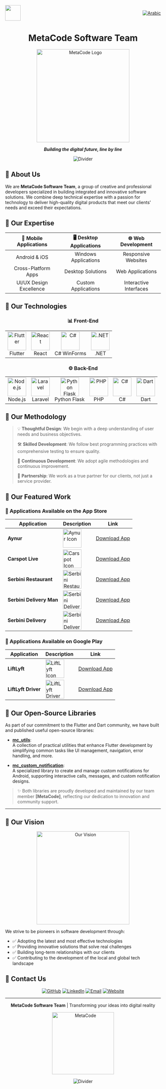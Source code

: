 <div style="display: flex; justify-content: space-between; align-items: center; width: 100%;">
  <a href="https://meta-code-ye.com"><img src="https://avatars.githubusercontent.com/u/170404605?v=4" width="50" /></a>
  <a href="readme_ar.md"><img src="https://img.shields.io/badge/lang-Arabic-green" alt="Arabic" /></a>
</div>

<div align="center">
  
# MetaCode Software Team

<img src="https://user-images.githubusercontent.com/74038190/238353480-219bcc70-f5dc-466b-9a60-29653d8e8433.gif" alt="MetaCode Logo" width="300"/>

**_Building the digital future, line by line_**

![Divider](https://user-images.githubusercontent.com/74038190/212284100-561aa473-3905-4a80-b561-0d28506553ee.gif)

</div>

## 🔷 About Us

We are **MetaCode Software Team**, a group of creative and professional developers specialized in building integrated and innovative software solutions. We combine deep technical expertise with a passion for technology to deliver high-quality digital products that meet our clients' needs and exceed their expectations.

## 🔷 Our Expertise

<div align="center">

| 📱 Mobile Applications | 🖥️ Desktop Applications | 🌐 Web Development |
|:-------------------:|:-------------------------:|:-------------------:|
| Android & iOS | Windows Applications | Responsive Websites |
| Cross-Platform Apps | Desktop Solutions | Web Applications |
| UI/UX Design Excellence | Custom Applications | Interactive Interfaces |

</div>

## 🔷 Our Technologies

<div align="center">

### 📊 Front-End

<table>
  <tr>
    <td align="center"><img src="https://img.icons8.com/color/96/000000/flutter.png" width="60" alt="Flutter"/><br/>Flutter</td>
    <td align="center"><img src="https://img.icons8.com/plasticine/100/000000/react.png" width="60" alt="React"/><br/>React</td>
    <td align="center"><img src="https://img.icons8.com/color/96/000000/c-sharp-logo.png" width="60" alt="C#"/><br/>C# WinForms</td>
    <td align="center"><img src="https://img.icons8.com/color/96/000000/net-framework.png" width="60" alt=".NET"/><br/>.NET</td>
  </tr>
</table>

### ⚙️ Back-End

<table>
  <tr>
    <td align="center"><img src="https://img.icons8.com/color/96/000000/nodejs.png" width="60" alt="Node.js"/><br/>Node.js</td>
    <td align="center"><img src="https://img.icons8.com/fluency/96/000000/laravel.png" width="60" alt="Laravel"/><br/>Laravel</td>
    <td align="center"><img src="https://img.icons8.com/color/96/000000/python.png" width="60" alt="Python Flask"/><br/>Python Flask</td>
    <td align="center"><img src="https://img.icons8.com/officel/80/000000/php-logo.png" width="60" alt="PHP"/><br/>PHP</td>
    <td align="center"><img src="https://img.icons8.com/color/96/000000/c-sharp-logo.png" width="60" alt="C#"/><br/>C#</td>
    <td align="center"><img src="https://img.icons8.com/color/96/000000/dart.png" width="60" alt="Dart"/><br/>Dart</td>
  </tr>
</table>

</div>

## 🔷 Our Methodology

> 💡 **Thoughtful Design**: We begin with a deep understanding of user needs and business objectives.
> 
> 🛠️ **Skilled Development**: We follow best programming practices with comprehensive testing to ensure quality.
> 
> 🔄 **Continuous Development**: We adopt agile methodologies and continuous improvement.
> 
> 🤝 **Partnership**: We work as a true partner for our clients, not just a service provider.

## 🔷 Our Featured Work

### 📲 Applications Available on the App Store

| Application | Description | Link |
|---------|--------|--------|
| **Aynur** | <img src="https://is1-ssl.mzstatic.com/image/thumb/Purple211/v4/ac/9c/6a/ac9c6a93-1409-cdbf-7f81-24abb2ae6a58/AppIcon-1x_U007emarketing-0-11-0-0-85-220-0.png/230x0w.webp" alt="Aynur Icon" align="center" width="60"/> | [Download App](https://apps.apple.com/us/app/aynur/id6743452665) |
| **Carspot Live** | <img src="https://is1-ssl.mzstatic.com/image/thumb/Purple221/v4/a7/81/31/a7813152-c959-e7ca-efb7-1e307df5390c/AppIcon-1x_U007emarketing-0-10-0-85-220-0.png/230x0w.webp" alt="Carspot Icon" align="center" width="60"/> | [Download App](https://apps.apple.com/us/app/carspot-live/id6739596635) |
| **Serbini Restaurant** | <img src="https://is1-ssl.mzstatic.com/image/thumb/Purple211/v4/b0/eb/f1/b0ebf17f-7aee-b3d6-42f0-753f140084d4/AppIcon-0-0-1x_U007emarketing-0-11-0-85-220.png/230x0w.webp" alt="Serbini Restaurant Icon" align="center" width="60"/> | [Download App](https://apps.apple.com/us/app/serbini-restaurant/id6738758025) |
| **Serbini Delivery Man** | <img src="https://is1-ssl.mzstatic.com/image/thumb/Purple221/v4/75/4f/03/754f0358-2ff7-7c02-c8e5-cf8863936c19/AppIcon-0-0-1x_U007emarketing-0-8-0-85-220.png/146x0w.webp" alt="Serbini Delivery Man Icon" align="center" width="60"/> | [Download App](https://apps.apple.com/us/app/serbini-delivery-man/id6738761805) |
| **Serbini Delivery** | <img src="https://is1-ssl.mzstatic.com/image/thumb/Purple211/v4/7a/5b/4d/7a5b4d5b-7934-478b-bbec-0da78e101b7b/AppIcon-0-0-1x_U007emarketing-0-11-0-85-220.png/146x0w.webp" alt="Serbini Delivery Icon" align="center" width="60"/> | [Download App](https://apps.apple.com/us/app/serbini-delivery/id6445826834) |

### 📱 Applications Available on Google Play

| Application | Description | Link |
|---------|--------|--------|
| **LiftLyft** | <img src="https://play-lh.googleusercontent.com/trdK26XT8Xcx1crIuuVnWGLRn7KrUj6fyRum9CLTatkZ-DYIcik2AIR9pq7bZu-P7N5N=w240-h480-rw" alt="LiftLyft Icon" align="center" width="60"/> | [Download App](https://play.google.com/store/apps/details?id=com.liftlyft.app) |
| **LiftLyft Driver** | <img src="https://play-lh.googleusercontent.com/4OP0As5_OyFC2-3RAc5NQCM_o_sFL8I4kQNsj1WeHd9t323Fb9Wc4uhgHXAaMjD7M6M=w240-h480-rw" alt="LiftLyft Driver Icon" align="center" width="60"/> | [Download App](https://play.google.com/store/apps/details?id=com.liftlyft.app.driver) |



## 🔷 Our Open-Source Libraries

As part of our commitment to the Flutter and Dart community, we have built and published useful open-source libraries:

- **[mc_utils](https://github.com/metacodey/mc_utils/)**:  
  A collection of practical utilities that enhance Flutter development by simplifying common tasks like UI management, navigation, error handling, and more.

- **[mc_custom_notification](https://github.com/metacodey/mc-custom-notification/)**:  
  A specialized library to create and manage custom notifications for Android, supporting interactive calls, messages, and custom notification designs.

> ✨ Both libraries are proudly developed and maintained by our team member **[MetaCode]**, reflecting our dedication to innovation and community support.

---

## 🔷 Our Vision

<div align="center">
  <img src="https://user-images.githubusercontent.com/74038190/219923809-b86dc415-a0c2-4a38-bc88-ad6cf06395a8.gif" width="300" alt="Our Vision"/>
</div>

We strive to be pioneers in software development through:

* ✅ Adopting the latest and most effective technologies
* ✅ Providing innovative solutions that solve real challenges
* ✅ Building long-term relationships with our clients
* ✅ Contributing to the development of the local and global tech landscape

## 🔷 Contact Us

<div align="center">

[![GitHub](https://img.shields.io/badge/GitHub-181717?style=for-the-badge&logo=github&logoColor=white)](https://github.com/metacodey)
[![LinkedIn](https://img.shields.io/badge/LinkedIn-0077B5?style=for-the-badge&logo=linkedin&logoColor=white)](https://linkedin.com/company/metacode)
[![Email](https://img.shields.io/badge/Email-D14836?style=for-the-badge&logo=gmail&logoColor=white)](mailto:metacode34ye@gmail.com)
[![Website](https://img.shields.io/badge/Website-4285F4?style=for-the-badge&logo=google-chrome&logoColor=white)](https://meta-code-ye.com/)

</div>

<div align="center">

---

**MetaCode Software Team** | Transforming your ideas into digital reality

<img src="https://user-images.githubusercontent.com/74038190/213866269-5d00981c-7c98-46d7-8a8e-16f462e35dc5.gif" width="200" alt="MetaCode"/>

![Divider](https://user-images.githubusercontent.com/74038190/212284100-561aa473-3905-4a80-b561-0d28506553ee.gif)

</div>
